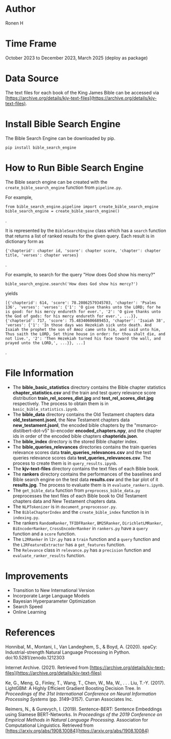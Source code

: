 # Author
Ronen H  

# Time Frame
October 2023 to December 2023, March 2025 (deploy as package)

# Data Source
The text files for each book of the King James Bible can be accessed via [https://archive.org/details/kjv-text-files](https://archive.org/details/kjv-text-files).

# Install Bible Search Engine
The Bible Search Engine can be downloaded by pip.
```commandline
pip install bible_search_engine
```


# How to Run Bible Search Engine
The Bible search engine can be created with the `create_bible_search_engine` function from `pipeline.py`.  

For example,
```
from bible_search_engine.pipeline import create_bible_search_engine
bible_search_engine = create_bible_search_engine()
```
.

It is represented by the `BibleSearchEngine` class which has a `search` function that returns a list of ranked results for the given query. Each result is in dictionary form as
```
{'chapterid': chapter id, 'score': chapter score, 'chapter': chapter title, 'verses': chapter verses}
```
.  

For example, to search for the query "How does God show his mercy?"
```
bible_search_engine.search('How does God show his mercy?')
```
yields
```
[{'chapterid': 614, 'score': 78.20862579345703, 'chapter': 'Psalms 136', 'verses': 'verses': {'1': 'O give thanks unto the LORD; for he is good: for his mercy endureth for ever.', '2': 'O give thanks unto the God of gods: for his mercy endureth for ever.', ...}}, {'chapterid': 717, 'score': 75.48340606689453, 'chapter': 'Isaiah 38', 'verses': {'1': 'In those days was Hezekiah sick unto death. And Isaiah the prophet the son of Amoz came unto him, and said unto him, Thus saith the LORD, Set thine house in order: for thou shalt die, and not live.', '2': 'Then Hezekiah turned his face toward the wall, and prayed unto the LORD,', ...}}, ...]
```
.  

# File Information
- The **bible_basic_statistics** directory contains the Bible chapter statistics **chapter_statistics.csv** and the train and test query relevance score distribution **train_rel_scores_dist.jpg** and **test_rel_scores_dist.jpg** respectively. The process to obtain them is in `basic_bible_statistics.ipynb`.
- The **bible_data** directory contains the Old Testament chapters data **old_testament.jsonl**, the New Testament chapters data **new_testament.jsonl**, the encoded bible chapters by the "msmarco-distilbert-dot-v5" bi-encoder **encoded_chapters.npy**, and the chapter ids in order of the encoded bible chapters **chapterids.json**.
- The **bible_index** directory is the stored Bible chapter index.
- The **bible_queries_relevances** directories contains the train queries relevance scores data **train_queries_relevances.csv** and the test queries relevance scores data **test_queries_relevances.csv**. The process to create them is in `query_results.ipynb`.
- The **kjv-text-files** directory contains the text files of each Bible book.
- The **rankers** directory contains the performances of the baselines and Bible search engine on the test data **results.csv** and the bar plot of it **results.jpg**. The process to evaluate them is in `evaluate_rankers.ipynb`.
- The `get_bible_data` function from `preprocess_bible_data.py` preprocesses the text files of each Bible book to Old Testament chapters data and New Testament chapters data.
- The `NLPTokenizer` is in `document_preprocessor.py`.
- The `BibleChapterIndex` and the `create_bible_index` function is in `indexing.py`.
- The rankers `RandomRanker`, `TFIDFRanker`, `BM25Ranker`, `DirichletLMRanker`, `BiEncoderRanker`, `CrossEncoderRanker` in `rankers.py` have a `query` function and a `score` function.
- The `L2RRanker` in `l2r.py` has a `train` function and a `query` function and the `L2RFeatureExtractor` has a `get_features` function.
- The `Relevance` class in `relevance.py` has a `precision` function and `evaluate_ranker_results` function.

# Improvements
- Transition to New International Version
- Incorporate Large Language Models
- Bayesian Hyperparameter Optimization
- Search Speed
- Online Learning

# References
Honnibal, M., Montani, I., Van Landeghem, S., & Boyd, A. (2020). spaCy: Industrial-strength Natural Language Processing in Python. doi:10.5281/zenodo.1212303  

Internet Archive. (2021). Retrieved from [https://archive.org/details/kjv-text-files](https://archive.org/details/kjv-text-files)  

Ke, G., Meng, Q., Finley, T., Wang, T., Chen, W., Ma, W., . . . Liu, T.-Y. (2017). LightGBM: A Highly Efficient Gradient Boosting Decision Tree. In *Proceedings of the 31st International Conference on Neural Information Processing Systems* (pp. 3149–3157). Curran Associates Inc.  

Reimers, N., & Gurevych, I. (2019). Sentence-BERT: Sentence Embeddings using Siamese BERT-Networks. In *Proceedings of the 2019 Conference on Empirical Methods in Natural Language Processing*. Association for Computational Linguistics. Retrieved from [https://arxiv.org/abs/1908.10084](https://arxiv.org/abs/1908.10084)